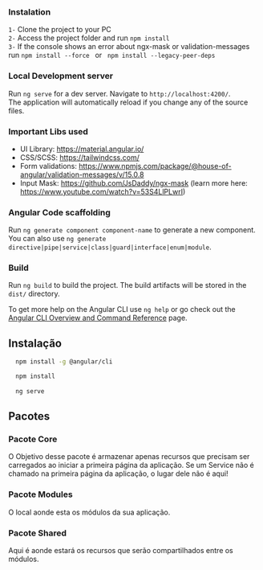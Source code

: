 ### Instalation

`1-` Clone the project to your PC <br>
`2-` Access the project folder and run `npm install` <br>
`3-` If the console shows an error about ngx-mask or validation-messages run `npm install --force ` or ` npm install --legacy-peer-deps`

### Local Development server

Run `ng serve` for a dev server. Navigate to `http://localhost:4200/`. <br>
The application will automatically reload if you change any of the source files.

### Important Libs used

- UI Library: https://material.angular.io/
- CSS/SCSS: https://tailwindcss.com/
- Form validations: https://www.npmjs.com/package/@house-of-angular/validation-messages/v/15.0.8
- Input Mask: https://github.com/JsDaddy/ngx-mask (learn more here: https://www.youtube.com/watch?v=53S4LlPLwrI)

### Angular Code scaffolding

Run `ng generate component component-name` to generate a new component.
You can also use `ng generate directive|pipe|service|class|guard|interface|enum|module`.

### Build

Run `ng build` to build the project. The build artifacts will be stored in the `dist/` directory.

To get more help on the Angular CLI use `ng help` or go check out the
[Angular CLI Overview and Command Reference](https://angular.io/cli) page.


## Instalação


```bash
  npm install -g @angular/cli

  npm install
  
  ng serve
```
## Pacotes

### Pacote Core

O Objetivo desse pacote é armazenar apenas recursos que precisam ser carregados ao iniciar a primeira página da aplicação. Se um Service não é chamado na primeira página da aplicação, o lugar dele não é aqui!


### Pacote Modules

O local aonde esta os módulos da sua aplicação.


### Pacote Shared

Aqui é aonde estará os recursos que serão compartilhados entre os módulos. 
